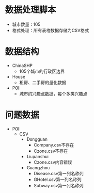 # 数据处理脚本
- 城市数量：105
- 格式处理：所有表格数据存储为CSV格式

# 数据结构
- ChinaSHP
    - 105个城市的行政区边界
- House
    - 租房、二手房的量化数据
- POI
    - 城市的兴趣点数据，每个多类兴趣点

# 问题数据
- POI
    - CSV
        - Dongguan
            - Company.csv不存在
            - Czone.csv不存在
        - Liupanshui
            - Czone.csv内容错误
        - Guangzhou
            - Disease.csv第一列名称列
            - GHotel.csv第一列名称列
            - Subway.csv第一列名称列